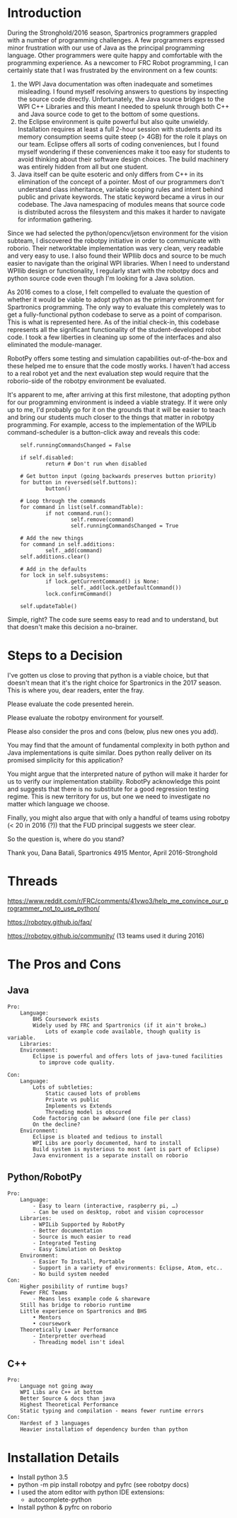 Introduction
============

During the Stronghold/2016 season, Spartronics programmers grappled with
a number of programming challenges.  A few programmers expressed minor
frustration with our use of Java as the principal programming language.
Other programmers were quite happy and comfortable with the programming
experience.  As a newcomer to FRC Robot programming, I can certainly state
that I was frustrated by the environment on a few counts:

1. the WPI Java documentation was often inadequate and sometimes misleading.
I found myself resolving answers to questions by inspecting the source code
directly.  Unfortunately, the Java source bridges to the WPI C++ Libraries and
this meant I needed to spelunk through both C++ and Java source code to get to
the bottom of some questions.
2. the Eclipse environment is quite powerful but also quite unwieldy. 
Installation requires at least a full 2-hour session with students and its 
memory consumption seems quite steep (> 4GB) for the role it plays on our team.
Eclipse offers all sorts of coding conveniences, but I found myself wondering 
if these conveniences make it too easy for students to avoid thinking about 
their software design choices.  The build machinery was entirely hidden from 
all but one student.
3. Java itself can be quite esoteric and only differs from C++ in its 
elimination of the concept of a pointer.  Most of our programmers don't 
understand class inheritance, variable scoping rules and intent behind 
public and private keywords. The static keyword became a virus in our 
codebase. The Java namespacing of modules means that source code is 
distributed across the filesystem and this makes it harder to navigate 
for information gathering.

Since we had selected the python/opencv/jetson environment for the vision 
subteam, I discovered the robotpy initiative in order to communicate with 
roborio. Their networktable implementation was very clean, very readable 
and very easy to use.  I also found their WPIlib docs and source to be much 
easier to navigate than the original WPI libraries. When I need to understand 
WPIlib design or functionality, I regularly start with the robotpy docs and 
python source code even though I'm looking for a Java solution.

As 2016 comes to a close, I felt compelled to evaluate the question of whether
it would be viable to adopt python as the primary environment for Spartronics
programming.  The only way to evaluate this completely was to get a 
fully-functional python codebase to serve as a point of comparison. This is 
what is represented here. As of the initial check-in, this codebase represents 
all the significant functionality of the student-developed robot code.  I took 
a few liberties in cleaning up some of the interfaces and also eliminated the 
module-manager.

RobotPy offers some testing and simulation capabilities out-of-the-box
and these helped me to ensure that the code mostly works.  I haven't had
access to a real robot yet and the next evaluation step would require that
the roborio-side of the robotpy environment be evaluated.

It's apparent to me, after arriving at this first milestone, that adopting
python for our programming environment is indeed a viable strategy.  If it were
only up to me, I'd probably go for it on the grounds that it will be easier to
teach and bring our students much closer to the things that matter in robotpy
programming.  For example, access to the implementation of the WPILib
command-scheduler is a button-click away and reveals this code:

		self.runningCommandsChanged = False

		if self.disabled:
				return # Don't run when disabled

		# Get button input (going backwards preserves button priority)
		for button in reversed(self.buttons):
				button()

		# Loop through the commands
		for command in list(self.commandTable):
				if not command.run():
						self.remove(command)
						self.runningCommandsChanged = True

		# Add the new things
		for command in self.additions:
				self._add(command)
		self.additions.clear()

		# Add in the defaults
		for lock in self.subsystems:
				if lock.getCurrentCommand() is None:
						self._add(lock.getDefaultCommand())
				lock.confirmCommand()

		self.updateTable()

Simple, right? The code sure seems easy to read and to understand, but that
doesn't make this decision a no-brainer.

Steps to a Decision
===================

I've gotten us close to proving that python is a viable choice, but that
doesn't mean that it's the right choice for Spartronics in the 2017 season.
This is where you, dear readers, enter the fray.  

Please evaluate the code presented herein.  

Please evaluate the robotpy environment for yourself.

Please also consider the pros and cons (below, plus new ones you add).

You may find that the amount of fundamental complexity in both python and 
Java implementations is quite similar. Does python really deliver on its 
promised simplicity for this application?  

You might argue that the interpreted nature of python will make it harder
for us to verify our implementation stability.  RobotPy acknowledge this
point and suggests that there is no substitute for a good regression testing
regime.  This is new territory for us, but one we need to investigate no matter
which language we choose.  

Finally, you might also argue that with only a handful of teams using
robotpy (< 20 in 2016 (?)) that the FUD principal suggests we steer clear.  

So the question is, where do you stand?

Thank you,
Dana Batali, Spartronics 4915 Mentor, April 2016-Stronghold


Threads
=======

https://www.reddit.com/r/FRC/comments/41vwo3/help_me_convince_our_programmer_not_to_use_python/

https://robotpy.github.io/faq/

https://robotpy.github.io/community/  (13 teams used it during 2016)


The Pros and Cons
=================

Java
----
	Pro:
		Language:
			BHS Coursework exists
			Widely used by FRC and Spartronics (if it ain't broke…)
				Lots of example code available, though quality is variable.
		Libraries:
		Environment:
            Eclipse is powerful and offers lots of java-tuned facilities
              to improve code quality.

	Con:
		Language:
			Lots of subtleties:
				Static caused lots of problems
                Private vs public
                Implements vs Extends
                Threading model is obscured
			Code factoring can be awkward (one file per class)
			On the decline?
		Environment:
			Eclipse is bloated and tedious to install
			WPI Libs are poorly documented, hard to install
			Build system is mysterious to most (ant is part of Eclipse)
            Java environment is a separate install on roborio

Python/RobotPy
--------------
	Pro:
		Language:
			- Easy to learn (interactive, raspberry pi, …)
			- Can be used on desktop, robot and vision coprocessor
		Libraries:
			- WPILib Supported by RobotPy
			- Better documentation
			- Source is much easier to read
			- Integrated Testing
			- Easy Simulation on Desktop
		Environment:
			- Easier To Install, Portable
			- Support in a variety of environments: Eclipse, Atom, etc..
			- No build system needed
	Con:
		Higher posibility of runtime bugs?
		Fewer FRC Teams
			- Means less example code & shareware
		Still has bridge to roborio runtime
		Little experience on Spartronics and BHS
			• Mentors
			• coursework
		Theoretically Lower Performance
			- Interpretter overhead
			- Threading model isn't ideal

C++
---
	Pro:
		Language not going away
		WPI Libs are C++ at bottom
		Better Source & docs than java
		Highest Theoretical Performance
		Static typing and compilation - means fewer runtime errors
	Con:
		Hardest of 3 languages
		Heavier installation of dependency burden than python

Installation Details
====================

* Install python 3.5
* python -m pip install robotpy and pyfrc (see robotpy docs)
* I used the atom editor with python IDE extensions:
	* autocomplete-python
* Install python & pyfrc on roborio  
